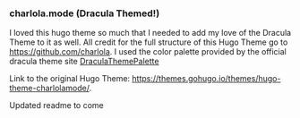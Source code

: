 ### charlola.mode (Dracula Themed!)

I loved this hugo theme so much that I needed to add my love of the Dracula Theme to it as well. All credit for the full structure of this Hugo Theme go to https://github.com/charlola.  I used the color palette provided by the official dracula theme site [DraculaThemePalette](https://draculatheme.com/contribute#color-palette)


Link to the original Hugo Theme: https://themes.gohugo.io/themes/hugo-theme-charlolamode/.


Updated readme to come

